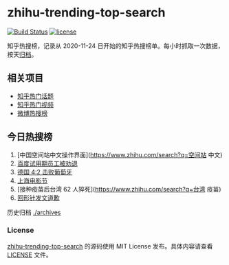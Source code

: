 # zhihu-trending-top-search

[![Build Status](https://github.com/justjavac/zhihu-trending-top-search/workflows/ci/badge.svg?branch=main)](https://github.com/justjavac/zhihu-trending-top-search/actions)
[![license](https://img.shields.io/github/license/justjavac/zhihu-trending-top-search)](https://github.com/justjavac/zhihu-trending-top-search/blob/main/LICENSE)

知乎热搜榜，记录从 2020-11-24 日开始的知乎热搜榜单。每小时抓取一次数据，按天[归档](./archives)。

## 相关项目

- [知乎热门话题](https://github.com/justjavac/zhihu-trending-hot-questions)
- [知乎热门视频](https://github.com/justjavac/zhihu-trending-hot-video)
- [微博热搜榜](https://github.com/justjavac/weibo-trending-hot-search)

## 今日热搜榜

<!-- BEGIN -->
<!-- 最后更新时间 Mon Jun 21 2021 11:09:29 GMT+0800 (China Standard Time) -->

1. [中国空间站中文操作界面](https://www.zhihu.com/search?q=空间站 中文)
2. [百度试用期员工被劝退](https://www.zhihu.com/search?q=百度员工被劝退)
3. [德国 4:2 击败葡萄牙](https://www.zhihu.com/search?q=德国队)
4. [上海电影节](https://www.zhihu.com/search?q=上海电影节)
5. [接种疫苗后台湾 62 人猝死](https://www.zhihu.com/search?q=台湾 疫苗)
6. [回形针发文道歉](https://www.zhihu.com/search?q=回形针道歉)

<!-- END -->

历史归档 [./archives](./archives)

### License

[zhihu-trending-top-search](https://github.com/justjavac/zhihu-trending-top-search)
的源码使用 MIT License 发布。具体内容请查看 [LICENSE](./LICENSE) 文件。
